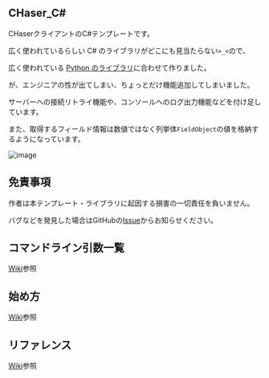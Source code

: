 ## CHaser_C#
CHaserクライアントのC#テンプレートです。

広く使われているらしい C# のライブラリがどこにも見当たらない`>_<`ので、

広く使われている [Python のライブラリ](https://github.com/tomio2480/chaser-python)に合わせて作りました。 

が、エンジニアの性が出てしまい、ちょっとだけ機能追加してしまいました。

サーバーへの接続リトライ機能や、コンソールへのログ出力機能などを付け足しています。

また、取得するフィールド情報は数値ではなく列挙体`FieldObject`の値を格納するようになっています。

![image](https://github.com/s1v/CHaser_CSharp/assets/20382337/15c43b9a-f833-44bc-a575-ef773011a853)


## 免責事項
作者は本テンプレート・ライブラリに起因する損害の一切責任を負いません。

バグなどを発見した場合はGitHubの[Issue](https://github.com/s1v/CHaser_CSharp/issues)からお知らせください。

## コマンドライン引数一覧
[Wiki](https://github.com/s1v/CHaser_CSharp/wiki/%E3%82%B3%E3%83%9E%E3%83%B3%E3%83%89%E3%83%A9%E3%82%A4%E3%83%B3%E5%BC%95%E6%95%B0%E4%B8%80%E8%A6%A7)参照

## 始め方
[Wiki](https://github.com/s1v/CHaser_CSharp/wiki/%E5%A7%8B%E3%82%81%E6%96%B9)参照

## リファレンス
[Wiki](https://github.com/s1v/CHaser_CSharp/wiki/CHaser_C%23-%E3%83%AA%E3%83%95%E3%82%A1%E3%83%AC%E3%83%B3%E3%82%B9)参照

